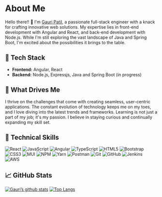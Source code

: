

<h1>About Me</h1><p>Hello there!! 👋 I'm <a href="https://www.linkedin.com/in/gauripatiltechie/" target="_blank" rel="noreferrer">Gauri Patil</a>, a passionate full-stack engineer with a knack for crafting innovative web solutions. My expertise lies in front-end development with Angular and React, and back-end development with Node.js. While I'm still exploring the vast landscape of Java and Spring Boot, I'm excited about the possibilities it brings to the table.</p>

<h2>🔧 Tech Stack</h2><ul><li><strong>Frontend:</strong> Angular, React</li><li><strong>Backend:</strong> Node.js, Expressjs, Java and Spring Boot (in progress)</li></ul>

<h2>🚀 What Drives Me</h2><p>I thrive on the challenges that come with creating seamless, user-centric applications. The constant evolution of technology keeps me on my toes, and I love diving into the latest trends and frameworks. Learning is not just a part of my job; it's my passion. I believe in staying curious and continually expanding my skill set.</p>

<!--
<h2>💻 Projects &amp; Contributions</h2><p>I've had the privilege of working on a variety of projects that showcase my commitment to delivering high-quality software solutions. Check out some of my noteworthy contributions on my GitHub repositories.</p><ul><li><a target="_new">Project 1</a>: Brief description of the project and your role.</li><li><a target="_new">Project 2</a>: Brief description of the project and your role.</li><li><a target="_new">Project 3</a>: Brief description of the project and your role.</li></ul>

<h2>📚 Learning Journey</h2><p>Being a perpetual learner, I'm currently delving deeper into Java Spring Boot to enhance my back-end skills. My GitHub is not just a showcase of my work but also a documentation of my learning journey. Expect to see a mix of personal projects and contributions to open-source initiatives.</p>

<h2>🌐 Connect with Me</h2><p>Let's connect and share our experiences in the world of software development. Feel free to reach out to me on <a target="_new">LinkedIn</a> or <a target="_new">Twitter</a>. I'm always up for a good tech discussion or collaboration!</p><p>Thanks for stopping by, and happy coding! 🚀</p><hr><p>Feel free to personalize it further by adding specific details about your projects, experiences, or anything else you'd like to highlight. Additionally, don't forget to replace the placeholders like <code>[Your Name]</code>, <code>link-to-project-1</code>, etc., with your actual information.</p></div>

!-->
<!--
<h3 align="center">
Hi there, I'm <a href="https://www.linkedin.com/in/gauripatiltechie/" target="_blank" rel="noreferrer">Gauri Patil</a> 👋
</h3>

<h3 align="center">
I am a Full Stack Web Developer  💻 
</h3> 

I love to explore new technologies developing interesting web apps. I love to travel & read. 
<!--
### 🤝 Connect with me:


<a href="https://www.linkedin.com/in/gauripatiltechie/"> <img align="left" src="https://raw.githubusercontent.com/yushi1007/yushi1007/main/images/linkedin.svg" alt="Yu Shi | LinkedIn" width="21px"/></a>
<a href="https://www.instagram.com/gauri_patil09/"><img align="left" src="https://raw.githubusercontent.com/yushi1007/yushi1007/main/images/instagram.svg" alt="Yu Shi | Instagram" width="21px"/></a>

</br>
- 💬 If you have any questions/feedback, please do not hesitate to reach out to me!

## 🔭 I'm currently working on

- appointment-booking-system


## 🌱 I'm currently learning

- Java, Spring boot 3
- React
- Typescript
-->

## 💼 Technical Skills

![React](https://img.shields.io/badge/react-%2320232a.svg?style=for-the-badge&logo=react&logoColor=%2361DAFB)
![JavaScript](https://img.shields.io/badge/javascript-%23323330.svg?style=for-the-badge&logo=javascript&logoColor=%23F7DF1E)
![Angular](https://img.shields.io/badge/angular-%23DD0031.svg?style=for-the-badge&logo=angular&logoColor=white)
![TypeScript](https://img.shields.io/badge/typescript-%23007ACC.svg?style=for-the-badge&logo=typescript&logoColor=white)
![HTML5](https://img.shields.io/badge/html5-%23E34F26.svg?style=for-the-badge&logo=html5&logoColor=white)
![Bootstrap](https://img.shields.io/badge/bootstrap-%23563D7C.svg?style=for-the-badge&logo=bootstrap&logoColor=white)
![CSS3](https://img.shields.io/badge/css3-%231572B6.svg?style=for-the-badge&logo=css3&logoColor=white)
![MUI](https://img.shields.io/badge/MUI-%230081CB.svg?style=for-the-badge&logo=mui&logoColor=white)
![NPM](https://img.shields.io/badge/NPM-%23000000.svg?style=for-the-badge&logo=npm&logoColor=white)
![Yarn](https://img.shields.io/badge/yarn-%232C8EBB.svg?style=for-the-badge&logo=yarn&logoColor=white)
![Postman](https://img.shields.io/badge/Postman-FF6C37?style=for-the-badge&logo=postman&logoColor=white)
![Git](https://img.shields.io/badge/git-%23F05033.svg?style=for-the-badge&logo=git&logoColor=white)
![GitHub](https://img.shields.io/badge/github-%23121011.svg?style=for-the-badge&logo=github&logoColor=white)
![Jenkins](https://img.shields.io/badge/jenkins-%23F05033.svg?style=for-the-badge&logo=jenkins&logoColor=white)
![AWS](https://img.shields.io/badge/aws-%231572B6.svg?style=for-the-badge&logo=aws&logoColor=white)


## 📈 GitHub Stats 

[![Gauri’s github stats](https://github-readme-stats.vercel.app/api?username=gauripatil&show_icons=true)](https://github.com/gauripatil) [![Top Langs](https://github-readme-stats.vercel.app/api/top-langs/?username=gauripatil&layout=compact)](https://github.com/gauripatil)

<!--[![Visitors](https://visitor-badge.glitch.me/badge?page_id=gauripatil.gauripatil)](https://github.com/gauripatil)-->




<!--
**gauripatil/gauripatil** is a ✨ _special_ ✨ repository because its `README.md` (this file) appears on your GitHub profile.

Here are some ideas to get you started:

- 🔭 I’m currently working on ...
- 🌱 I’m currently learning ...
- 👯 I’m looking to collaborate on ...
- 🤔 I’m looking for help with ...
- 💬 Ask me about ...
- 📫 How to reach me: ...
- 😄 Pronouns: ...
- ⚡ Fun fact: ...
-->
